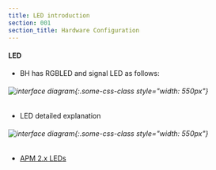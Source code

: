 ```yaml
---
title: LED introduction
section: 001
section_title: Hardware Configuration
---
```


#### **LED**
   * BH has RGBLED and signal LED as follows:

###### ![interface diagram](./led_position.jpg){:.some-css-class style="width: 550px"}

   * LED detailed explanation

###### ![interface diagram](./led_detailed_note.jpg){:.some-css-class style="width: 550px"}

   * [APM 2.x LEDs](http://copter.ardupilot.com/wiki/common-apm-board-leds/)
